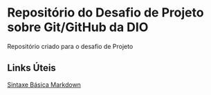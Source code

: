 # Repositório do Desafio de Projeto sobre Git/GitHub da DIO
Repositório criado para o desafio de Projeto

## Links Úteis
[Sintaxe Básica Markdown](https://www.markdownguide.org/basic-syntax/)
